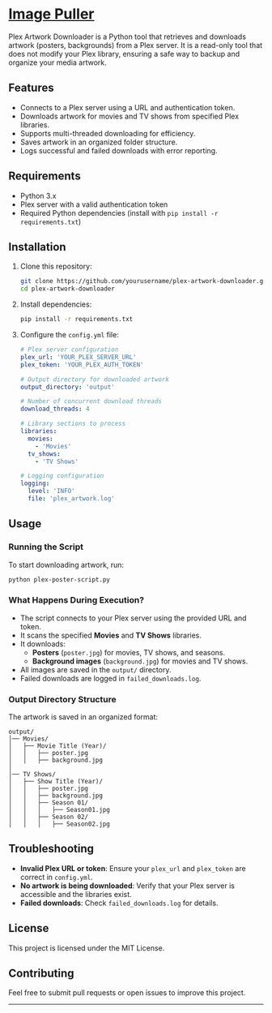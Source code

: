 # [Image Puller](https://github.com/Entree3k/Image-Puller)

Plex Artwork Downloader is a Python tool that retrieves and downloads artwork (posters, backgrounds) from a Plex server. It is a read-only tool that does not modify your Plex library, ensuring a safe way to backup and organize your media artwork.

## Features
- Connects to a Plex server using a URL and authentication token.
- Downloads artwork for movies and TV shows from specified Plex libraries.
- Supports multi-threaded downloading for efficiency.
- Saves artwork in an organized folder structure.
- Logs successful and failed downloads with error reporting.

## Requirements
- Python 3.x
- Plex server with a valid authentication token
- Required Python dependencies (install with `pip install -r requirements.txt`)

## Installation
1. Clone this repository:
   ```bash
   git clone https://github.com/yourusername/plex-artwork-downloader.git
   cd plex-artwork-downloader
   ```

2. Install dependencies:
   ```bash
   pip install -r requirements.txt
   ```

3. Configure the `config.yml` file:
   ```yaml
   # Plex server configuration
   plex_url: 'YOUR_PLEX_SERVER_URL'
   plex_token: 'YOUR_PLEX_AUTH_TOKEN'

   # Output directory for downloaded artwork
   output_directory: 'output'

   # Number of concurrent download threads
   download_threads: 4

   # Library sections to process
   libraries:
     movies:
       - 'Movies'
     tv_shows:
       - 'TV Shows'

   # Logging configuration
   logging:
     level: 'INFO'
     file: 'plex_artwork.log'
   ```

## Usage

### Running the Script
To start downloading artwork, run:
```bash
python plex-poster-script.py
```

### What Happens During Execution?
- The script connects to your Plex server using the provided URL and token.
- It scans the specified **Movies** and **TV Shows** libraries.
- It downloads:
  - **Posters** (`poster.jpg`) for movies, TV shows, and seasons.
  - **Background images** (`background.jpg`) for movies and TV shows.
- All images are saved in the `output/` directory.
- Failed downloads are logged in `failed_downloads.log`.

### Output Directory Structure
The artwork is saved in an organized format:

```
output/
│── Movies/
│   ├── Movie Title (Year)/
│   │   ├── poster.jpg
│   │   ├── background.jpg
│
│── TV Shows/
│   ├── Show Title (Year)/
│   │   ├── poster.jpg
│   │   ├── background.jpg
│   │   ├── Season 01/
│   │   │   ├── Season01.jpg
│   │   ├── Season 02/
│   │   │   ├── Season02.jpg
```

## Troubleshooting
- **Invalid Plex URL or token**: Ensure your `plex_url` and `plex_token` are correct in `config.yml`.
- **No artwork is being downloaded**: Verify that your Plex server is accessible and the libraries exist.
- **Failed downloads**: Check `failed_downloads.log` for details.

## License
This project is licensed under the MIT License.

## Contributing
Feel free to submit pull requests or open issues to improve this project.

---

